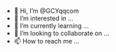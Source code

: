 - 👋 Hi, I’m @GCYqqcom
- 👀 I’m interested in ...
- 🌱 I’m currently learning ...
- 💞️ I’m looking to collaborate on ...
- 📫 How to reach me ...

<!---
GCYqqcom/GCYqqcom is a ✨ special ✨ repository because its `README.md` (this file) appears on your GitHub profile.
You can click the Preview link to take a look at your changes.
--->

